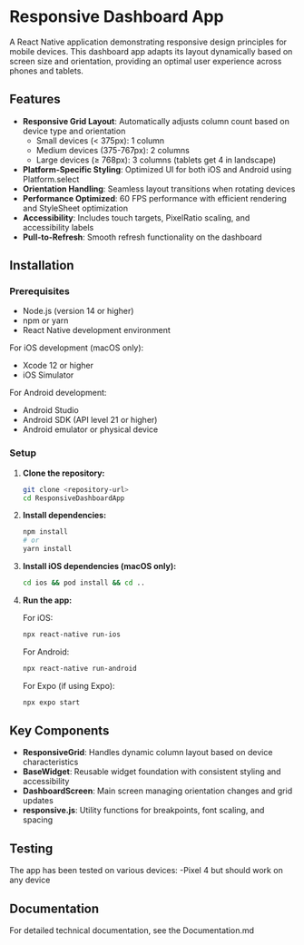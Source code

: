# Responsive Dashboard App

A React Native application demonstrating responsive design principles for mobile devices. This dashboard app adapts its layout dynamically based on screen size and orientation, providing an optimal user experience across phones and tablets.

## Features

- **Responsive Grid Layout**: Automatically adjusts column count based on device type and orientation
  - Small devices (< 375px): 1 column
  - Medium devices (375-767px): 2 columns
  - Large devices (≥ 768px): 3 columns (tablets get 4 in landscape)
- **Platform-Specific Styling**: Optimized UI for both iOS and Android using Platform.select
- **Orientation Handling**: Seamless layout transitions when rotating devices
- **Performance Optimized**: 60 FPS performance with efficient rendering and StyleSheet optimization
- **Accessibility**: Includes touch targets, PixelRatio scaling, and accessibility labels
- **Pull-to-Refresh**: Smooth refresh functionality on the dashboard

## Installation

### Prerequisites

- Node.js (version 14 or higher)
- npm or yarn
- React Native development environment

For iOS development (macOS only):
- Xcode 12 or higher
- iOS Simulator

For Android development:
- Android Studio
- Android SDK (API level 21 or higher)
- Android emulator or physical device

### Setup

1. **Clone the repository:**
   ```bash
   git clone <repository-url>
   cd ResponsiveDashboardApp
   ```

2. **Install dependencies:**
   ```bash
   npm install
   # or
   yarn install
   ```

3. **Install iOS dependencies (macOS only):**
   ```bash
   cd ios && pod install && cd ..
   ```

4. **Run the app:**

   For iOS:
   ```bash
   npx react-native run-ios
   ```

   For Android:
   ```bash
   npx react-native run-android
   ```

   For Expo (if using Expo):
   ```bash
   npx expo start
   ```


## Key Components

- **ResponsiveGrid**: Handles dynamic column layout based on device characteristics
- **BaseWidget**: Reusable widget foundation with consistent styling and accessibility
- **DashboardScreen**: Main screen managing orientation changes and grid updates
- **responsive.js**: Utility functions for breakpoints, font scaling, and spacing

## Testing

The app has been tested on various devices:
-Pixel 4  but should  work on any device

## Documentation

For detailed technical documentation, see  the Documentation.md 

